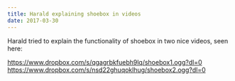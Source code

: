 ```yaml
---
title: Harald explaining shoebox in videos
date: 2017-03-30
---
```


Harald tried to explain the functionality of shoebox in two nice videos, seen here:

https://www.dropbox.com/s/qgagrbkfuebh9lq/shoebox1.ogg?dl=0
https://www.dropbox.com/s/nsd22ghuqoklhug/shoebox2.ogg?dl=0
